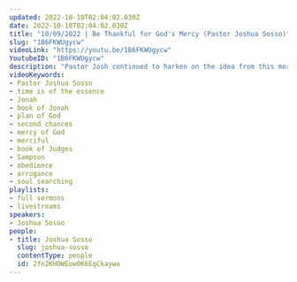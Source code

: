 ```yaml
---
updated: 2022-10-10T02:04:02.030Z
date: 2022-10-10T02:04:02.030Z
title: "10/09/2022 | Be Thankful for God's Mercy (Pastor Joshua Sosso)"
slug: "1B6FKWUgycw"
videoLink: "https://youtu.be/1B6FKWUgycw"
YoutubeID: "1B6FKWUgycw"
description: "Pastor Josh continued to harken on the idea from this morning that time is of the essence for us to get our hearts right. Pastor Josh focused on the story of Jonah and how Jonah neglected the plan of God. Jonah ran from God and God continued to give him second chances. God didn't have to use Jonah, but he was merciful even when Jonah did his own thing. Pastor Josh also brings up the story of Sampson. Sampson's parents obeyed all the commands of the Lord, but Sampson was so arrogant to do his own thing. However, God used him despite his arrogance to kill the Philistines. In both of these stories, God was merciful when they did their own plans. Can you imagine how great Sampson and Jonah would have been if they followed God's will? God has continued to give us second chances while we did our own thing. It is time for us to do soul searching and turn our lives to God's plan. Let's not make God wait for another generation. We need to get in line now, before it's too late. This sermon was delivered at Freedom Fellowship Church International in San Antonio, TX.\n"
videoKeywords:
- Pastor Joshua Sosso
- time is of the essence
- Jonah
- book of Jonah
- plan of God
- second chances
- mercy of God
- merciful
- book of Judges
- Sampson
- obedience
- arrogance
- soul searching
playlists:
- full sermons
- livestreams
speakers:
- Joshua Sosso
people:
- title: Joshua Sosso
  slug: joshua-sosso
  contentType: people
  id: 2fn2KHOWEow0K6EqCkaywa
---
```


